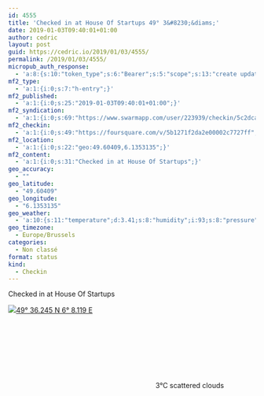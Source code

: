 ```yaml
---
id: 4555
title: 'Checked in at House Of Startups 49° 3&#8230;&diams;'
date: 2019-01-03T09:40:01+01:00
author: cedric
layout: post
guid: https://cedric.io/2019/01/03/4555/
permalink: /2019/01/03/4555/
micropub_auth_response:
  - 'a:8:{s:10:"token_type";s:6:"Bearer";s:5:"scope";s:13:"create update";s:2:"me";s:18:"https://cedric.io/";s:9:"issued_by";s:45:"https://cedric.io/wp-json/indieauth/1.0/token";s:9:"client_id";s:27:"https://ownyourswarm.p3k.io";s:9:"issued_at";i:1542614471;s:4:"user";i:1;s:13:"last_accessed";i:1546723334;}'
mf2_type:
  - 'a:1:{i:0;s:7:"h-entry";}'
mf2_published:
  - 'a:1:{i:0;s:25:"2019-01-03T09:40:01+01:00";}'
mf2_syndication:
  - 'a:1:{i:0;s:69:"https://www.swarmapp.com/user/223939/checkin/5c2dca61d552c7002c50af0a";}'
mf2_checkin:
  - 'a:1:{i:0;s:49:"https://foursquare.com/v/5b1271f2da2e00002c7727ff";}'
mf2_location:
  - 'a:1:{i:0;s:22:"geo:49.60409,6.1353135";}'
mf2_content:
  - 'a:1:{i:0;s:31:"Checked in at House Of Startups";}'
geo_accuracy:
  - ""
geo_latitude:
  - "49.60409"
geo_longitude:
  - "6.1353135"
geo_weather:
  - 'a:10:{s:11:"temperature";d:3.41;s:8:"humidity";i:93;s:8:"pressure";i:1031;s:10:"cloudiness";i:40;s:4:"wind";a:2:{s:5:"speed";d:5.1;s:6:"degree";i:290;}s:7:"summary";s:16:"scattered clouds";s:4:"icon";s:15:"wi-cloudy-gusts";s:10:"visibility";i:10000;s:7:"sunrise";s:25:"2019-01-05T08:31:27+01:00";s:6:"sunset";s:25:"2019-01-05T16:50:01+01:00";}'
geo_timezone:
  - Europe/Brussels
categories:
  - Non classé
format: status
kind:
  - Checkin
---
```

Checked in at House Of Startups

<p class="sloc-display">
  <img class="icon-location" aria-label="Location: " aria-hidden="true" src="https://cedric.io/wp-content/plugins/simple-location/location.svg" /><span class="p-location"><data class="p-latitude" value="49.604090"></data><data class="p-longitude" value="6.135313"></data><a href="https://www.openstreetmap.org/?mlat=49.60409&mlon=6.1353135#map=13/49.60409/6.1353135">49° 36.245 N 6° 8.119 E</a></span><br /><span aria-label="scattered clouds" title="scattered clouds" ><svg class="svg-icon svg-wi-cloudy-gusts" aria-hidden="true"><use xlink:href="https://cedric.io/wp-content/plugins/simple-location/weather-icons.svg#wi-cloudy-gusts"></use></svg></span><span class="p-temperature">3&deg;C</span>&nbsp;scattered clouds
</p>